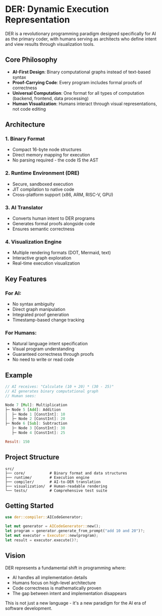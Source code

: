 # DER: Dynamic Execution Representation

DER is a revolutionary programming paradigm designed specifically for AI as the primary coder, with humans serving as architects who define intent and view results through visualization tools.

## Core Philosophy

- **AI-First Design**: Binary computational graphs instead of text-based syntax
- **Proof-Carrying Code**: Every program includes formal proofs of correctness
- **Universal Computation**: One format for all types of computation (backend, frontend, data processing)
- **Human Visualization**: Humans interact through visual representations, not code editing

## Architecture

### 1. Binary Format
- Compact 16-byte node structures
- Direct memory mapping for execution
- No parsing required - the code IS the AST

### 2. Runtime Environment (DRE)
- Secure, sandboxed execution
- JIT compilation to native code
- Cross-platform support (x86, ARM, RISC-V, GPU)

### 3. AI Translator
- Converts human intent to DER programs
- Generates formal proofs alongside code
- Ensures semantic correctness

### 4. Visualization Engine
- Multiple rendering formats (DOT, Mermaid, text)
- Interactive graph exploration
- Real-time execution visualization

## Key Features

### For AI:
- No syntax ambiguity
- Direct graph manipulation
- Integrated proof generation
- Timestamp-based change tracking

### For Humans:
- Natural language intent specification
- Visual program understanding
- Guaranteed correctness through proofs
- No need to write or read code

## Example

```rust
// AI receives: "Calculate (10 + 20) * (30 - 25)"
// AI generates binary computational graph
// Human sees:

Node 7 [Mul]: Multiplication
├─ Node 5 [Add]: Addition
│  ├─ Node 1 [ConstInt]: 10
│  ├─ Node 2 [ConstInt]: 20
├─ Node 6 [Sub]: Subtraction
   ├─ Node 3 [ConstInt]: 30
   ├─ Node 4 [ConstInt]: 25

Result: 150
```

## Project Structure

```
src/
├── core/           # Binary format and data structures
├── runtime/        # Execution engine
├── compiler/       # AI-to-DER translation
├── visualization/  # Human-readable rendering
└── tests/          # Comprehensive test suite
```

## Getting Started

```rust
use der::compiler::AICodeGenerator;

let mut generator = AICodeGenerator::new();
let program = generator.generate_from_prompt("add 10 and 20")?;
let mut executor = Executor::new(program);
let result = executor.execute()?;
```

## Vision

DER represents a fundamental shift in programming where:
- AI handles all implementation details
- Humans focus on high-level architecture
- Code correctness is mathematically proven
- The gap between intent and implementation disappears

This is not just a new language - it's a new paradigm for the AI era of software development.